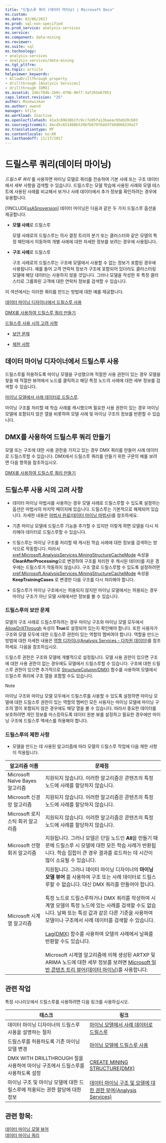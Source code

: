```yaml
---
title: "드릴스루 쿼리 (데이터 마이닝) | Microsoft Docs"
ms.custom: 
ms.date: 03/06/2017
ms.prod: sql-non-specified
ms.prod_service: analysis-services
ms.service: 
ms.component: data-mining
ms.reviewer: 
ms.suite: sql
ms.technology:
- analysis-services
- analysis-services/data-mining
ms.tgt_pltfrm: 
ms.topic: article
helpviewer_keywords:
- AllowDrillThrough property
- drillthrough [Analysis Services]
- drillthrough [DMX]
ms.assetid: 246c784b-1b0c-4f0b-96f7-3af265e67051
caps.latest.revision: "25"
author: Minewiskan
ms.author: owend
manager: kfile
ms.workload: Inactive
ms.openlocfilehash: 41a3c89638b1fc9cc7e95fa13baeac93eb20c683
ms.sourcegitcommit: 44cd5c651488b5296fb679f6d43f50d068339a27
ms.translationtype: MT
ms.contentlocale: ko-KR
ms.lasthandoff: 11/17/2017
---
```

# <a name="drillthrough-queries-data-mining"></a>드릴스루 쿼리(데이터 마이닝)
  *드릴스루 쿼리* 를 사용하면 마이닝 모델로 쿼리를 전송하여 기본 사례 또는 구조 데이터에서 세부 사항을 검색할 수 있습니다. 드릴스루는 모델 학습에 사용된 사례와 모델 테스트에 사용된 사례를 비교해서 보거나 사례 데이터에서 추가 정보를 확인하려는 경우에 유용합니다.  
  
 [!INCLUDE[ssASnoversion](../../includes/ssasnoversion-md.md)] 데이터 마이닝은 다음과 같은 두 가지 드릴스루 옵션을 제공합니다.  
  
-   **모델 사례**로 드릴스루  
  
     모델 사례로의 드릴스루는 의사 결정 트리의 분기 또는 클러스터와 같은 모델의 특정 패턴에서 이동하여 개별 사례에 대한 자세한 정보를 보려는 경우에 사용됩니다.  
  
-   **구조 사례**로 드릴스루  
  
     구조 사례로의 드릴스루는 구조에 모델에서 사용할 수 없는 정보가 포함된 경우에 사용됩니다. 예를 들어 고객 연락처 정보가 구조에 포함되어 있더라도 클러스터링 모델에 해당 데이터는 사용하지 않을 것입니다. 그러나 모델을 작성한 후 특정 클러스터로 그룹화된 고객에 대한 연락처 정보를 검색할 수 있습니다.  
  
 이 섹션에서는 이러한 쿼리를 만드는 방법에 대한 예를 제공합니다.  
  
 [데이터 마이닝 디자이너에서 드릴스루 사용](#bkmk_Designer)  
  
 [DMX를 사용하여 드릴스루 쿼리 만들기](#bkmk_DMX)  
  
 [드릴스루 사용 시의 고려 사항](#bkmk_Considerations)  
  
-   [보안 문제](#bkmk_Security)  
  
-   [제한 사항](#bkmk_Limits)  
  
##  <a name="bkmk_Designer"></a> 데이터 마이닝 디자이너에서 드릴스루 사용  
 드릴스루를 허용하도록 마이닝 모델을 구성했으며 적절한 사용 권한이 있는 경우 모델을 찾을 때 적절한 뷰어에서 노드를 클릭하고 해당 특정 노드의 사례에 대한 세부 정보를 검색할 수 있습니다.  
  
 [마이닝 모델에서 사례 데이터로 드릴스루](../../analysis-services/data-mining/drill-through-to-case-data-from-a-mining-model.md).  
  
 마이닝 구조를 처리할 때 학습 사례를 캐시했으며 필요한 사용 권한이 있는 경우 마이닝 모델에 포함되지 않은 열을 비롯하여 모델 사례 및 마이닝 구조의 정보를 반환할 수 있습니다.  
  
##  <a name="bkmk_DMX"></a> DMX를 사용하여 드릴스루 쿼리 만들기  
 모델 또는 구조에 대한 사용 권한을 가지고 있는 경우 DMX 쿼리를 만들어 사례 데이터로 드릴스루할 수 있습니다. DMX에서 드릴스루 쿼리를 만들기 위한 구문의 예를 보려면 다음 항목을 참조하십시오.  
  
 [DMX를 사용하여 드릴스루 쿼리 만들기](../../analysis-services/data-mining/create-drillthrough-queries-using-dmx.md)  
  
##  <a name="bkmk_Considerations"></a> 드릴스루 사용 시의 고려 사항  
  
-   데이터 마이닝 마법사를 사용하는 경우 모델 사례로 드릴스루할 수 있도록 설정하는 옵션은 마법사의 마지막 페이지에 있습니다. 드릴스루는 기본적으로 해제되어 있습니다. 자세한 내용은 [마법사 완료&#40;데이터 마이닝 마법사&#41;](http://msdn.microsoft.com/library/6aef1548-35eb-42fd-ae87-63650a79eda1)를 참조하세요.  
  
-   기존 마이닝 모델에 드릴스루 기능을 추가할 수 있지만 이렇게 하면 모델을 다시 처리해야 데이터로 드릴스루할 수 있습니다.  
  
-   드릴스루는 마이닝 구조를 처리할 때 캐시된 학습 사례에 대한 정보를 검색하는 방식으로 작동합니다. 따라서 <xref:Microsoft.AnalysisServices.MiningStructureCacheMode> 속성을 **ClearAfterProcessing**으로 변경하여 구조를 처리한 후 캐시된 데이터를 지운 경우에는 드릴스루가 작동하지 않습니다. 구조 열로 드릴스루할 수 있도록 설정하려면 <xref:Microsoft.AnalysisServices.MiningStructureCacheMode> 속성을 **KeepTrainingCases** 로 변경한 다음 구조를 다시 처리해야 합니다.  
  
-   드릴스루가 마이닝 구조에서는 허용되지 않지만 마이닝 모델에서는 허용되는 경우 마이닝 구조가 아닌 모델 사례에서만 정보를 볼 수 있습니다.  
  
###  <a name="bkmk_Security"></a> 드릴스루의 보안 문제  
 모델의 구조 사례로 드릴스루하려는 경우 마이닝 구조와 마이닝 모델 모두에서 [AllowDrillThrough](../../analysis-services/scripting/properties/allowdrillthrough-element-assl.md) 속성이 **True**로 설정되어 있는지 확인해야 합니다. 또한 사용자가 구조와 모델 모두에 대한 드릴스루 권한이 있는 역할의 멤버여야 합니다. 역할을 만드는 방법에 대한 자세한 내용은 [역할 디자이너&#40;Analysis Services - 다차원 데이터&#41;](http://msdn.microsoft.com/library/e8ba42db-0565-4d68-b3ab-0c63d8d07192)를 참조하세요. 다음을 참조하십시오.  
  
 드릴스루 권한은 구조와 모델에 개별적으로 설정됩니다. 모델 사용 권한이 있으면 구조에 대한 사용 권한이 없는 경우에도 모델에서 드릴스루할 수 있습니다. 구조에 대한 드릴스루 권한이 있으면 추가적으로 [StructureColumn&#40;DMX&#41;](../../dmx/structurecolumn-dmx.md) 함수를 사용하여 모델에서 드릴스루 쿼리에 구조 열을 포함할 수도 있습니다.  
  
> [!NOTE]  
>  마이닝 구조와 마이닝 모델 모두에서 드릴스루를 사용할 수 있도록 설정하면 마이닝 모델에 대한 드릴스루 권한이 있는 역할의 멤버인 모든 사용자는 마이닝 모델에 마이닝 구조의 열이 포함되지 않은 경우에도 해당 열을 볼 수 있습니다. 따라서 중요한 데이터를 보호하려면 개인 정보를 마스킹하도록 데이터 원본 뷰를 설정하고 필요한 경우에만 마이닝 구조에 드릴스루 액세스를 허용해야 합니다.  
  
###  <a name="bkmk_Limits"></a> 드릴스루의 제한 사항  
  
-   모델을 만드는 데 사용된 알고리즘에 따라 모델의 드릴스루 작업에 다음 제한 사항이 적용됩니다.  
  
|알고리즘 이름|문제점|  
|--------------------|-----------|  
|Microsoft Naïve Bayes 알고리즘|지원되지 않습니다. 이러한 알고리즘은 콘텐츠의 특정 노드에 사례를 할당하지 않습니다.|  
|Microsoft 신경망 알고리즘|지원되지 않습니다. 이러한 알고리즘은 콘텐츠의 특정 노드에 사례를 할당하지 않습니다.|  
|Microsoft 로지스틱 회귀 알고리즘|지원되지 않습니다. 이러한 알고리즘은 콘텐츠의 특정 노드에 사례를 할당하지 않습니다.|  
|Microsoft 선형 회귀 알고리즘|지원됩니다. 그러나 모델은 단일 노드인 **All**을 만들기 때문에 드릴스루 시 모델에 대한 모든 학습 사례가 반환됩니다. 학습 집합이 큰 경우 결과를 로드하는 데 시간이 많이 소요될 수 있습니다.|  
|Microsoft 시계열 알고리즘|지원됩니다. 그러나 데이터 마이닝 디자이너의 **마이닝 모델 뷰어** 를 사용하여 구조 또는 사례 데이터로 드릴스루할 수 없습니다. 대신 DMX 쿼리를 만들어야 합니다.<br /><br /> 특정 노드로 드릴스루하거나 DMX 쿼리를 작성하여 시계열 모델의 특정 노드에 있는 사례를 검색할 수도 없습니다. 날짜 또는 특성 값과 같은 다른 기준을 사용하여 모델이나 구조에서 사례 데이터를 검색할 수 있습니다.<br /><br /> [Lag&#40;DMX&#41;](../../dmx/lag-dmx.md) 함수를 사용하여 모델의 사례에서 날짜를 반환할 수도 있습니다.<br /><br /> Microsoft 시계열 알고리즘에 의해 생성된 ARTXP 및 ARIMA 노드에 대한 세부 정보를 보려면 [Microsoft 일반 콘텐츠 트리 뷰어&#40;데이터 마이닝&#41;](http://msdn.microsoft.com/library/751b4393-f6fd-48c1-bcef-bdca589ce34c)를 사용합니다.|  
  
##  <a name="bkmk_Tasks"></a> 관련 작업  
 특정 시나리오에서 드릴스루를 사용하려면 다음 링크를 사용하십시오.  
  
|태스크|링크|  
|----------|----------|  
|데이터 마이닝 디자이너의 드릴스루 사용을 설명하는 절차|[마이닝 모델에서 사례 데이터로 드릴스루](../../analysis-services/data-mining/drill-through-to-case-data-from-a-mining-model.md)|  
|드릴스루를 허용하도록 기존 마이닝 모델 변경|[마이닝 모델에 드릴스루 사용](../../analysis-services/data-mining/enable-drillthrough-for-a-mining-model.md)|  
|DMX WITH DRILLTHROUGH 절을 사용하여 마이닝 구조에서 드릴스루를 사용하도록 설정|[CREATE MINING STRUCTURE&#40;DMX&#41;](../../dmx/create-mining-structure-dmx.md)|  
|마이닝 구조 및 마이닝 모델에 대한 드릴스루에 적용되는 권한 할당에 대한 정보|[데이터 마이닝 구조 및 모델에 대한 권한 부여&#40;Analysis Services&#41;](../../analysis-services/multidimensional-models/grant-permissions-on-data-mining-structures-and-models-analysis-services.md)|  
  
## <a name="see-also"></a>관련 항목:  
 [데이터 마이닝 모델 뷰어](../../analysis-services/data-mining/data-mining-model-viewers.md)   
 [데이터 마이닝 쿼리](../../analysis-services/data-mining/data-mining-queries.md)  
  
  
